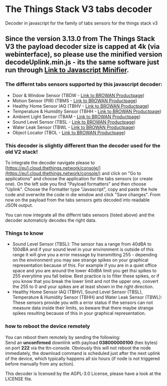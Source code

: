 
# The Things Stack V3 tabs decoder
Decoder in javascript for the family of tabs sensors for the things stack v3

## Since the version 3.13.0 from The Things Stack V3 the payload decoder size is capped at 4k (via webinterface), so please use the minified version decodeUplink.min.js - its the same software just run through [Link to Javascript Minifier](https://javascript-minifier.com/).

### The differnt tabs sensors supported by this javascript decoder:
- Door & Window Sensor (TBDW - [Link to BROWAN Productpage](https://www.browan.com/product/door-window-sensor/detail))
- Motion Sensor (PIR) (TBMS - [Link to BROWAN Productpage](https://www.browan.com/product/motion-sensor-pir/detail))
- Healthy Home Sensor IAQ (TBHV - [Link to BROWAN Productpage](https://www.browan.com/product/healthy-home-sensor-iaq/detail))
- Temperature & Humidity Sensor (TBHH - [Link to BROWAN Productpage](https://www.browan.com/product/temperature-humidity-sensor/detail))
- Ambient Light Sensor (TBAM - [Link to BROWAN Productpage](https://www.browan.com/product/ambient-light-sensor/detail))
- Sound Level Sensor (TBSL - [Link to BROWAN Productpage](https://www.browan.com/product/sound-level-sensor/detail))
- Water Leak Sensor (TBWL - [Link to BROWAN Productpage](https://www.browan.com/product/water-leak-sensor/detail))
- Object Locator (TBOL - [Link to BROWAN Productpage](https://www.browan.com/product/object-locator/detail))

### This decoder is slightly different than the decoder used for the old V2 stack!
To integrate the decoder navigate please to [https://eu1.cloud.thethings.network/console/](https://eu1.cloud.thethings.network/console/) and click on "Go to applications" and choose the application for the tabs sensors (or create one). On the left side you find "Payload formatters" and then choose "Uplink". Choose the Formatter type "Javascript", copy and paste the hole code and overwrite the code in die window and click "Save changes". From now on the payload from the tabs sensors gets decoded into readable JSON output.

You can now integrate all the differnt tabs sensors (listed above) and the decoder automaticly decodes the right data.

### Things to know
- Sound Level Sensor (TBSL): The sensor has a range from 40dBA to 100dBA and if your sound level in your environment is outside of this range it will give you a error message by transmitting 255 - depending on the environment you may see strange spikes on your graphical representation because of this. For example if you are in a quiet office space and you are around the lower 40dBA limit you get thsi spikes to 255 everytime you fall below. Best practice is to filter these spikes, or if you know that you break the lower limit and not the upper one, convert the 255 to 0 and your spikes are at least shown in the right direction.
- Healthy Home Sensor IAQ (TBHV), Sound Level Sensor (TBSL), Temperature & Humidity Sensor (TBHH) and Water Leak Sensor (TBWL): These sensors provide you with a error status if the sensors can not measure data inside their limits, so beware that there maybe strange spikes resulting because of this in your graphical representation.

### how to reboot the device remotely
You can reboot them remotely by sending the following:  
Send an **unconfirmed** downlink with payload **038000000100** (hex bytes) on port **222** via the ttn-console. Obviously this will not reboot the node immediately, the download command is scheduled just after the next uplink of the device, which typically happens all six hours (if node is not triggered before manually from any action). 


This decoder is licensed by the AGPL-3.0 License, please have a look at the LICENSE file.
